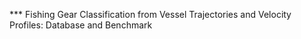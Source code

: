 *** Fishing Gear Classification from Vessel Trajectories and Velocity Profiles: Database and Benchmark
